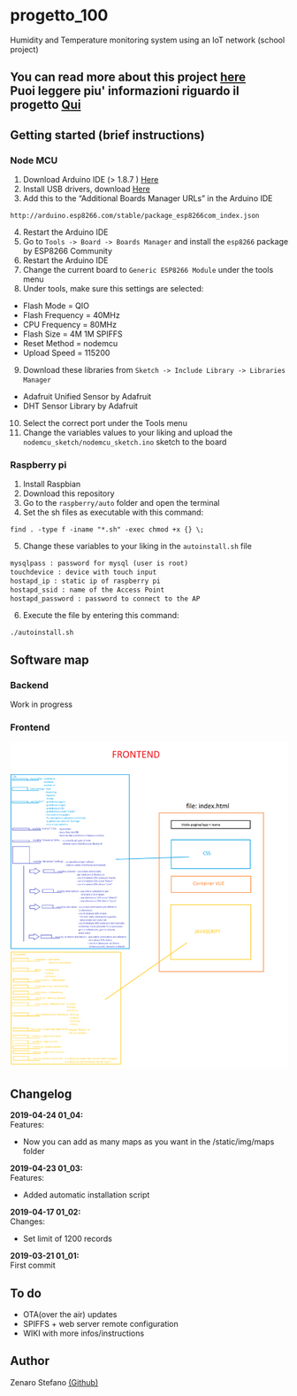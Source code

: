 # progetto_100
Humidity and Temperature monitoring system using an IoT network (school project)

You can read more about this project [here](https://github.com/mario33881/progetto_100/wiki) <br />
Puoi leggere piu' informazioni riguardo il progetto [Qui](https://github.com/mario33881/progetto_100/wiki)
---

## Getting started (brief instructions)

### Node MCU

1. Download Arduino IDE (> 1.8.7 ) [Here](https://www.arduino.cc/en/Main/Software)
2. Install USB drivers, download [Here](https://www.silabs.com/products/mcu/Pages/USBtoUARTBridgeVCPDrivers.aspx)
3. Add this to the “Additional Boards Manager URLs” in the Arduino IDE
```
http://arduino.esp8266.com/stable/package_esp8266com_index.json
```
4. Restart the Arduino IDE
5. Go to ```Tools -> Board -> Boards Manager``` and install the ```esp8266``` package by ESP8266 Community
6. Restart the Arduino IDE
7. Change the current board to ```Generic ESP8266 Module``` under the tools menu
8. Under tools, make sure this settings are selected:
* Flash Mode = QIO
* Flash Frequency = 40MHz
* CPU Frequency = 80MHz
* Flash Size = 4M 1M SPIFFS
* Reset Method = nodemcu
* Upload Speed = 115200
9. Download these libraries from ```Sketch -> Include Library -> Libraries Manager```
* Adafruit Unified Sensor by Adafruit
* DHT Sensor Library by Adafruit
10. Select the correct port under the Tools menu
11. Change the variables values to your liking and upload the ```nodemcu_sketch/nodemcu_sketch.ino``` sketch to the board

### Raspberry pi

1. Install Raspbian
2. Download this repository
3. Go to the ```raspberry/auto``` folder and open the terminal
4. Set the sh files as executable with this command:
```
find . -type f -iname "*.sh" -exec chmod +x {} \;
```
5. Change these variables to your liking in the ```autoinstall.sh``` file
```
mysqlpass : password for mysql (user is root)
touchdevice : device with touch input
hostapd_ip : static ip of raspberry pi
hostapd_ssid : name of the Access Point
hostapd_password : password to connect to the AP
```
6. Execute the file by entering this command:
```
./autoinstall.sh
```

## Software map

### Backend
Work in progress
### Frontend
![](https://github.com/mario33881/progetto_100/blob/master/images/frontend.png)

## Changelog

**2019-04-24 01_04:** <br/>
Features:
* Now you can add as many maps as you want in the /static/img/maps folder

**2019-04-23 01_03:** <br/>
Features:
* Added automatic installation script

**2019-04-17 01_02:** <br/>
Changes:
* Set limit of 1200 records

**2019-03-21 01_01:** <br/>
First commit

## To do
* OTA(over the air) updates
* SPIFFS + web server remote configuration
* WIKI with more infos/instructions

## Author
Zenaro Stefano [(Github)](https://github.com/mario33881)
